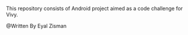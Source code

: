 This repository consists of Android project aimed as a code challenge for Vivy.

@Written By Eyal Zisman
